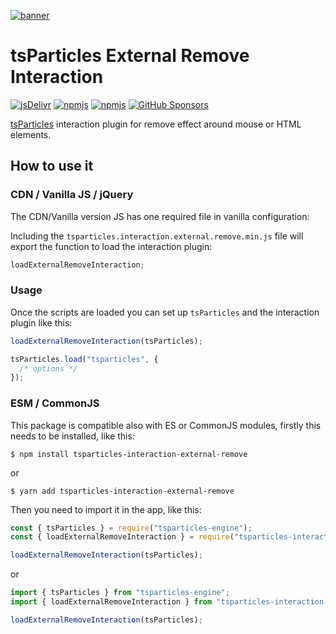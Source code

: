 [![banner](https://particles.js.org/images/banner2.png)](https://particles.js.org)

# tsParticles External Remove Interaction

[![jsDelivr](https://data.jsdelivr.com/v1/package/npm/tsparticles-interaction-external-remove/badge)](https://www.jsdelivr.com/package/npm/tsparticles-interaction-external-remove)
[![npmjs](https://badge.fury.io/js/tsparticles-interaction-external-remove.svg)](https://www.npmjs.com/package/tsparticles-interaction-external-remove)
[![npmjs](https://img.shields.io/npm/dt/tsparticles-interaction-external-remove)](https://www.npmjs.com/package/tsparticles-interaction-external-remove) [![GitHub Sponsors](https://img.shields.io/github/sponsors/matteobruni)](https://github.com/sponsors/matteobruni)

[tsParticles](https://github.com/matteobruni/tsparticles) interaction plugin for remove effect around mouse or HTML
elements.

## How to use it

### CDN / Vanilla JS / jQuery

The CDN/Vanilla version JS has one required file in vanilla configuration:

Including the `tsparticles.interaction.external.remove.min.js` file will export the function to load the interaction
plugin:

```javascript
loadExternalRemoveInteraction;
```

### Usage

Once the scripts are loaded you can set up `tsParticles` and the interaction plugin like this:

```javascript
loadExternalRemoveInteraction(tsParticles);

tsParticles.load("tsparticles", {
  /* options */
});
```

### ESM / CommonJS

This package is compatible also with ES or CommonJS modules, firstly this needs to be installed, like this:

```shell
$ npm install tsparticles-interaction-external-remove
```

or

```shell
$ yarn add tsparticles-interaction-external-remove
```

Then you need to import it in the app, like this:

```javascript
const { tsParticles } = require("tsparticles-engine");
const { loadExternalRemoveInteraction } = require("tsparticles-interaction-external-remove");

loadExternalRemoveInteraction(tsParticles);
```

or

```javascript
import { tsParticles } from "tsparticles-engine";
import { loadExternalRemoveInteraction } from "tsparticles-interaction-external-remove";

loadExternalRemoveInteraction(tsParticles);
```
